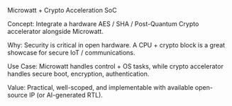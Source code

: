 Microwatt + Crypto Acceleration SoC

Concept: Integrate a hardware AES / SHA / Post-Quantum Crypto accelerator alongside Microwatt.

Why: Security is critical in open hardware. A CPU + crypto block is a great showcase for secure IoT / communications.

Use Case: Microwatt handles control + OS tasks, while crypto accelerator handles secure boot, encryption, authentication.

Value: Practical, well-scoped, and implementable with available open-source IP (or AI-generated RTL).
